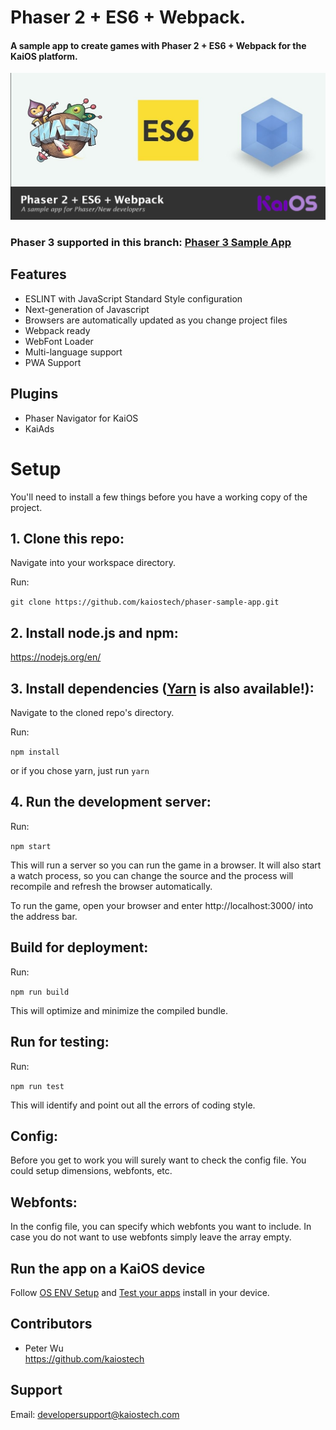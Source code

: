 # Phaser 2 + ES6 + Webpack.
#### A sample app to create games with Phaser 2 + ES6 + Webpack for the KaiOS platform.

![Phaser+ES6+Webpack](doc/phaser-es6-webpack.png)

### Phaser 3 supported in this branch: [Phaser 3 Sample App](https://github.com/kaiostech/phaser-sample-app/tree/phaser3)

## Features
- ESLINT with JavaScript Standard Style configuration
- Next-generation of Javascript
- Browsers are automatically updated as you change project files
- Webpack ready
- WebFont Loader
- Multi-language support
- PWA Support

## Plugins
- Phaser Navigator for KaiOS
- KaiAds

# Setup
You'll need to install a few things before you have a working copy of the project.

## 1. Clone this repo:

Navigate into your workspace directory.

Run:

```git clone https://github.com/kaiostech/phaser-sample-app.git```

## 2. Install node.js and npm:

https://nodejs.org/en/


## 3. Install dependencies ([Yarn](https://yarnpkg.com/) is also available!):

Navigate to the cloned repo's directory.

Run:

```npm install``` 

or if you chose yarn, just run ```yarn```

## 4. Run the development server:

Run:

```npm start```

This will run a server so you can run the game in a browser. It will also start a watch process, so you can change the source and the process will recompile and refresh the browser automatically.

To run the game, open your browser and enter http://localhost:3000/ into the address bar.


## Build for deployment:

Run:

```npm run build```

This will optimize and minimize the compiled bundle.

## Run for testing:

Run:

```npm run test```

This will identify and point out all the errors of coding style.


## Config:
Before you get to work you will surely want to check the config file. You could setup dimensions, webfonts, etc.


## Webfonts:
In the config file, you can specify which webfonts you want to include. In case you do not want to use webfonts simply leave the array empty.


## Run the app on a KaiOS device

Follow [OS ENV Setup](https://developer.kaiostech.com/getting-started/env-setup/os-env-setup) and [Test your apps](https://developer.kaiostech.com/getting-started/build-your-first-package-app/test-your-apps)
install in your device.


## Contributors

- Peter Wu  
https://github.com/kaiostech


## Support

Email: <a href="mailto:developersupport@kaiostech.com">developersupport@kaiostech.com</a>